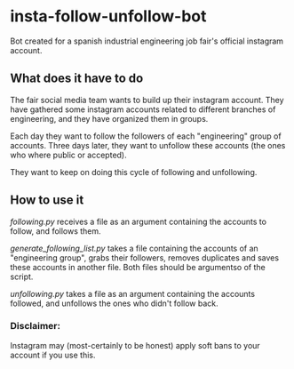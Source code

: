 # insta-follow-unfollow-bot

Bot created for a spanish industrial engineering job fair's official instagram account.

## What does it have to do
The fair social media team wants to build up their instagram account.
They have gathered some instagram accounts related to different branches of engineering, and they have organized them in groups.

Each day they want to follow the followers of each "engineering" group of accounts.
Three days later, they want to unfollow these accounts (the ones who where public or accepted).

They want to keep on doing this cycle of following and unfollowing.

## How to use it  
*following.py* receives a file as an argument containing the accounts to follow, and follows them.  

*generate_following_list.py* takes a file containing the accounts of an "engineering group", grabs their followers, removes duplicates and saves these accounts in another file. Both files should be argumentso of the script.  

*unfollowing.py* takes a file as an argument containing the accounts followed, and unfollows the ones who didn't follow back.  

  
### Disclaimer: 
Instagram may (most-certainly to be honest) apply soft bans to your account if you use this.
